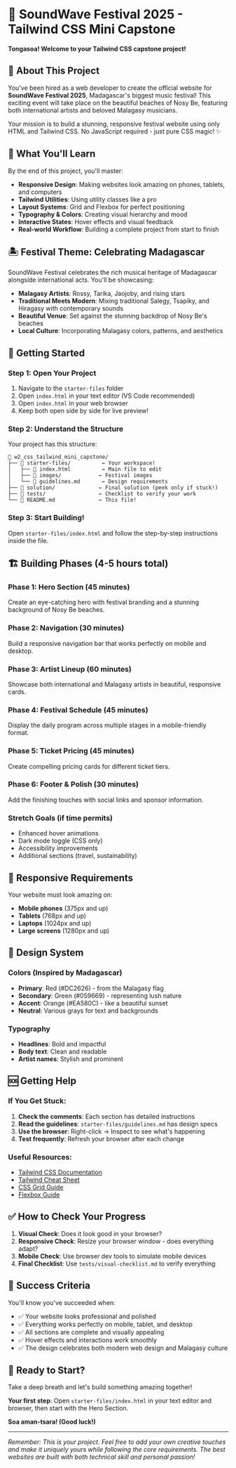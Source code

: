 # 🎵 SoundWave Festival 2025 - Tailwind CSS Mini Capstone

**Tongasoa! Welcome to your Tailwind CSS capstone project!**

## 🌟 About This Project

You've been hired as a web developer to create the official website for **SoundWave Festival 2025**, Madagascar's biggest music festival! This exciting event will take place on the beautiful beaches of Nosy Be, featuring both international artists and beloved Malagasy musicians.

Your mission is to build a stunning, responsive festival website using only HTML and Tailwind CSS. No JavaScript required - just pure CSS magic! ✨

## 🎯 What You'll Learn

By the end of this project, you'll master:
- **Responsive Design**: Making websites look amazing on phones, tablets, and computers
- **Tailwind Utilities**: Using utility classes like a pro
- **Layout Systems**: Grid and Flexbox for perfect positioning
- **Typography & Colors**: Creating visual hierarchy and mood
- **Interactive States**: Hover effects and visual feedback
- **Real-world Workflow**: Building a complete project from start to finish

## 🏝️ Festival Theme: Celebrating Madagascar

SoundWave Festival celebrates the rich musical heritage of Madagascar alongside international acts. You'll be showcasing:
- **Malagasy Artists**: Rossy, Tarika, Jaojoby, and rising stars
- **Traditional Meets Modern**: Mixing traditional Salegy, Tsapiky, and Hiragasy with contemporary sounds
- **Beautiful Venue**: Set against the stunning backdrop of Nosy Be's beaches
- **Local Culture**: Incorporating Malagasy colors, patterns, and aesthetics

## 🚀 Getting Started

### Step 1: Open Your Project
1. Navigate to the `starter-files` folder
2. Open `index.html` in your text editor (VS Code recommended)
3. Open `index.html` in your web browser
4. Keep both open side by side for live preview!

### Step 2: Understand the Structure
Your project has this structure:
```
📁 w2_css_tailwind_mini_capstone/
├── 📁 starter-files/          ← Your workspace!
│   ├── 📄 index.html          ← Main file to edit
│   ├── 📁 images/            ← Festival images
│   └── 📄 guidelines.md       ← Design requirements
├── 📁 solution/              ← Final solution (peek only if stuck!)
├── 📁 tests/                 ← Checklist to verify your work
└── 📄 README.md              ← This file!
```

### Step 3: Start Building!
Open `starter-files/index.html` and follow the step-by-step instructions inside the file.

## 🏗️ Building Phases (4-5 hours total)

### Phase 1: Hero Section (45 minutes)
Create an eye-catching hero with festival branding and a stunning background of Nosy Be beaches.

### Phase 2: Navigation (30 minutes)
Build a responsive navigation bar that works perfectly on mobile and desktop.

### Phase 3: Artist Lineup (60 minutes)
Showcase both international and Malagasy artists in beautiful, responsive cards.

### Phase 4: Festival Schedule (45 minutes)
Display the daily program across multiple stages in a mobile-friendly format.

### Phase 5: Ticket Pricing (45 minutes)
Create compelling pricing cards for different ticket tiers.

### Phase 6: Footer & Polish (30 minutes)
Add the finishing touches with social links and sponsor information.

### Stretch Goals (if time permits)
- Enhanced hover animations
- Dark mode toggle (CSS only)
- Accessibility improvements
- Additional sections (travel, sustainability)

## 📱 Responsive Requirements

Your website must look amazing on:
- **Mobile phones** (375px and up)
- **Tablets** (768px and up)
- **Laptops** (1024px and up)
- **Large screens** (1280px and up)

## 🎨 Design System

### Colors (Inspired by Madagascar)
- **Primary**: Red (#DC2626) - from the Malagasy flag
- **Secondary**: Green (#059669) - representing lush nature
- **Accent**: Orange (#EA580C) - like a beautiful sunset
- **Neutral**: Various grays for text and backgrounds

### Typography
- **Headlines**: Bold and impactful
- **Body text**: Clean and readable
- **Artist names**: Stylish and prominent

## 🆘 Getting Help

### If You Get Stuck:
1. **Check the comments**: Each section has detailed instructions
2. **Read the guidelines**: `starter-files/guidelines.md` has design specs
3. **Use the browser**: Right-click → Inspect to see what's happening
4. **Test frequently**: Refresh your browser after each change

### Useful Resources:
- [Tailwind CSS Documentation](https://tailwindcss.com/docs)
- [Tailwind Cheat Sheet](https://tailwindcomponents.com/cheatsheet/)
- [CSS Grid Guide](https://css-tricks.com/snippets/css/complete-guide-grid/)
- [Flexbox Guide](https://css-tricks.com/snippets/css/a-guide-to-flexbox/)

## ✅ How to Check Your Progress

1. **Visual Check**: Does it look good in your browser?
2. **Responsive Check**: Resize your browser window - does everything adapt?
3. **Mobile Check**: Use browser dev tools to simulate mobile devices
4. **Final Checklist**: Use `tests/visual-checklist.md` to verify everything

## 🎉 Success Criteria

You'll know you've succeeded when:
- ✅ Your website looks professional and polished
- ✅ Everything works perfectly on mobile, tablet, and desktop
- ✅ All sections are complete and visually appealing
- ✅ Hover effects and interactions work smoothly
- ✅ The design celebrates both modern web design and Malagasy culture

## 🌟 Ready to Start?

Take a deep breath and let's build something amazing together!

**Your first step**: Open `starter-files/index.html` in your text editor and browser, then start with the Hero Section.

**Soa aman-tsara! (Good luck!)**

---

*Remember: This is your project. Feel free to add your own creative touches and make it uniquely yours while following the core requirements. The best websites are built with both technical skill and personal passion!*

